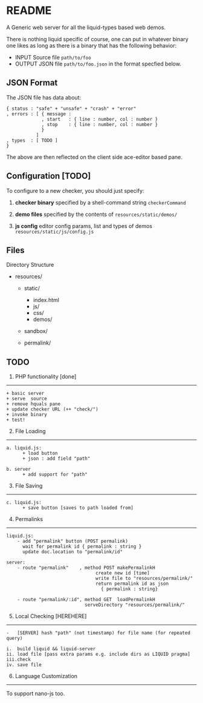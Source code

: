 README
======

A Generic web server for all the liquid-types based web demos.

There is nothing liquid specific of course, one can put in whatever 
binary one likes as long as there is a binary that has the following
behavior:

  + INPUT   Source file `path/to/foo`
  + OUTPUT  JSON file   `path/to/foo.json` in the format specfied below.

JSON Format
-----------

The JSON file has data about:

    { status : "safe" + "unsafe" + "crash" + "error"
    , errors : [ { message : 
                 , start   : { line : number, col : number } 
                 , stop    : { line : number, col : number } 
                 }
               ]
    , types  : [ TODO ]
    }

The above are then reflected on the client side ace-editor based pane.

Configuration [TODO]
--------------------

To configure to a new checker, you should just specify:

  1. **checker binary** specified by a shell-command string
                        `checkerCommand`

  2. **demo files**     specified by the contents of 
                        `resources/static/demos/`

  3. **js config**      editor config params, list and types of demos 
                        `resources/static/js/config.js`

Files
-----

Directory Structure
  
  + resources/
      + static/
          + index.html
          + js/
          + css/
          + demos/

      + sandbox/

      + permalink/

TODO
----

1. PHP functionality [done]
---------------------------

    + basic server
    + serve  source
    + remove hquals pane
    + update checker URL (++ "check/") 
    + invoke binary
    + test!

2. File Loading
---------------
    
    a. liquid.js: 
          + load button
          + json : add field "path"

    b. server
          + add support for "path"

3. File Saving
--------------

    c. liquid.js:
          + save button [saves to path loaded from]

4. Permalinks
-------------

    liquid.js:
        - add "permalink" button (POST permalink)
          wait for permalink id { permalink : string }
          update doc.location to "permalink/id" 

    server:
        - route "permalink"    , method POST makePermalinkH
                                     create new id [time]
                                     write file to "resources/permalink/"
                                     return permalink id as json 
                                       { permalink : string} 

        - route "permalink/:id", method GET  loadPermalinkH 
                                 serveDirectory "resources/permalink/"


5. Local Checking [HEREHERE]
----------------------------

    -   [SERVER] hash "path" (not timestamp) for file name (for repeated query)
    
    i.  build liquid && liquid-server
    ii. load file [pass extra params e.g. include dirs as LIQUID pragma]
    iii.check
    iv. save file

6. Language Customization
-------------------------

To support nano-js too.
